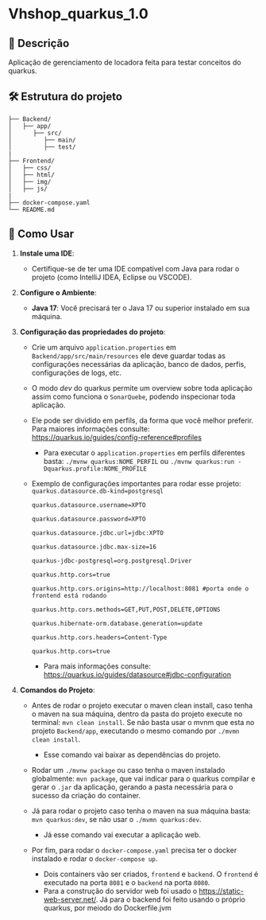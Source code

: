 # Vhshop_quarkus_1.0

## 🌟 Descrição
Aplicação de gerenciamento de locadora feita para testar conceitos do quarkus. 

## 🛠️ Estrutura do projeto 
```plaintext
├── Backend/                 
│   ├── app/
│      ├── src/
│         ├── main/
│         ├── test/
|
├── Frontend/
│   ├── css/
│   ├── html/
│   ├── img/
│   ├── js/
|
├── docker-compose.yaml
└── README.md 
```

## 🚀 Como Usar
1. **Instale uma IDE**:
   - Certifique-se de ter uma IDE compatível com Java para rodar o projeto (como IntelliJ IDEA, Eclipse ou VSCODE).

2. **Configure o Ambiente**:
   - **Java 17**: Você precisará ter o Java 17 ou superior instalado em sua máquina.

3. **Configuração das propriedades do projeto**:
   - Crie um arquivo `application.properties` em `Backend/app/src/main/resources` ele deve guardar todas as configurações necessárias da aplicação, banco de dados, perfis, configurações de logs, etc.   
   
   - O modo _dev_ do quarkus permite um overview sobre toda aplicação assim como funciona o `SonarQuebe`, podendo inspecionar toda aplicação.

   - Ele pode ser dividido em perfils, da forma que você melhor preferir. Para maiores informações consulte: https://quarkus.io/guides/config-reference#profiles
      - Para executar o `application.properties` em perfils diferentes basta: `./mvnw quarkus:NOME_PERFIL` ou `./mvnw quarkus:run -Dquarkus.profile:NOME_PROFILE` 

   - Exemplo de configurações importantes para rodar esse projeto: 
        `quarkus.datasource.db-kind=postgresql`
     
        `quarkus.datasource.username=XPTO`
     
        `quarkus.datasource.password=XPTO`
     
        `quarkus.datasource.jdbc.url=jdbc:XPTO`
     
        `quarkus.datasource.jdbc.max-size=16`
     
        `quarkus-jdbc-postgresql=org.postgresql.Driver`

        `quarkus.http.cors=true`
     
        `quarkus.http.cors.origins=http://localhost:8081 #porta onde o frontend está rodando`
     
        `quarkus.http.cors.methods=GET,PUT,POST,DELETE,OPTIONS`
     
        `quarkus.hibernate-orm.database.generation=update`
     
        `quarkus.http.cors.headers=Content-Type`
     
        `quarkus.http.cors=true`
     
        
     - Para mais informações consulte: https://quarkus.io/guides/datasource#jdbc-configuration

4. **Comandos do Projeto**:
   - Antes de rodar o projeto executar o maven clean install, caso tenha o maven na sua máquina, dentro da pasta do projeto execute no terminal: `mvn clean install`. Se não  basta usar o mvnm que esta no projeto `Backend/app`, executando o mesmo comando por `./mvmn clean install`.
     - Esse comando vai baixar as dependências do projeto.
       
   - Rodar um `./mvnw package` ou caso tenha o maven instalado globalmente: `mvn package`, que vai indicar para o quarkus compilar e gerar o `.jar` da aplicação, gerando a pasta necessária para o sucesso da criação do container. 

   - Já para rodar o projeto caso tenha o maven na sua máquina basta: `mvn quarkus:dev`, se não usar o `./mvmn quarkus:dev`.
     - Já esse comando vai executar a aplicação web.

   - Por fim, para rodar o `docker-compose.yaml` precisa ter o docker instalado e rodar o `docker-compose up`.
      - Dois containers vão ser criados, `frontend` e `backend`. O `frontend` é executado na porta `8081` e o `backend` na porta `8080`.
      - Para a construção do servidor web foi usado o https://static-web-server.net/. Já para o backend foi feito usando o próprio quarkus, por meiodo do Dockerfile.jvm
     
